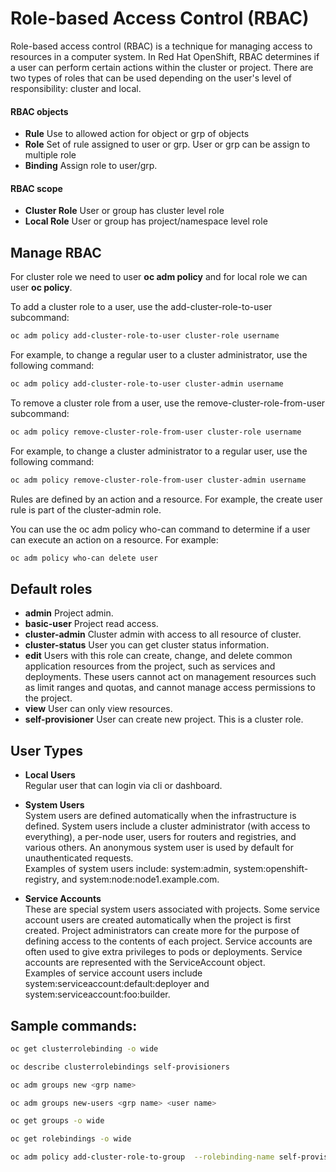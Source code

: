 # Role-based Access Control (RBAC)

Role-based access control (RBAC) is a technique for managing access to resources in a computer system. In Red Hat OpenShift, RBAC determines if a user can perform certain actions within the cluster or project. There are two types of roles that can be used depending on the user's level of responsibility: cluster and local.

#### RBAC objects

* **Rule**  Use to allowed action for object or grp of objects
* **Role**  Set of rule assigned to user or grp. User or grp can be assign to multiple role
* **Binding**  Assign role to user/grp. 

#### RBAC scope

* **Cluster Role** User or group has cluster level role
* **Local Role** User or group has project/namespace level role  

## Manage RBAC

For cluster role we need to user __oc adm policy__ and for local role we can user __oc policy__. <br/>

To add a cluster role to a user, use the add-cluster-role-to-user subcommand:
```bash
oc adm policy add-cluster-role-to-user cluster-role username
```

For example, to change a regular user to a cluster administrator, use the following command:

```bash
oc adm policy add-cluster-role-to-user cluster-admin username
```

To remove a cluster role from a user, use the remove-cluster-role-from-user subcommand:

```bash
oc adm policy remove-cluster-role-from-user cluster-role username
```

For example, to change a cluster administrator to a regular user, use the following command:

```bash
oc adm policy remove-cluster-role-from-user cluster-admin username
```

Rules are defined by an action and a resource. For example, the create user rule is part of the cluster-admin role.

You can use the oc adm policy who-can command to determine if a user can execute an action on a resource. For example:

```bash 
oc adm policy who-can delete user
```

## Default roles

* **admin**  Project admin.
* **basic-user** Project read access.
* **cluster-admin** Cluster admin with access to all resource of cluster.
* **cluster-status** User you can get cluster status information.
* **edit** Users with this role can create, change, and delete common application resources from the project, such as services and deployments. These users cannot act on management resources such as limit ranges and quotas, and cannot manage access permissions to the project.
* **view** User can only view resources.
* **self-provisioner** User can create new project. This is a cluster role.


## User Types

* **Local Users**<br/>
Regular user that can login via cli or dashboard.
* **System Users**<br/>
System users are defined automatically when the infrastructure is defined. System users include a cluster administrator (with access to everything), a per-node user, users for routers and registries, and various others. An anonymous system user is used by default for unauthenticated requests.<br/>
Examples of system users include: system:admin, system:openshift-registry, and system:node:node1.example.com.


* **Service Accounts**<br/>
These are special system users associated with projects. Some service account users are created automatically when the project is first created. Project administrators can create more for the purpose of defining access to the contents of each project. Service accounts are often used to give extra privileges to pods or deployments. Service accounts are represented with the ServiceAccount object.<br/>
Examples of service account users include system:serviceaccount:default:deployer and system:serviceaccount:foo:builder.



## Sample commands:

```bash 
oc get clusterrolebinding -o wide

oc describe clusterrolebindings self-provisioners

oc adm groups new <grp name>

oc adm groups new-users <grp name> <user name>

oc get groups -o wide 

oc get rolebindings -o wide

oc adm policy add-cluster-role-to-group  --rolebinding-name self-provisioners  self-provisioner system:authenticated:oauth
```